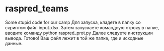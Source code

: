 # raspred_teams
Some stupid code for our camp
Для запуска, кладете в папку со скриптом файл input.xlsx.
Затем запускаете командную строку в папке, вводите команду python raspred_prot.py
Далее следуете инструкции вывода.
Готово! Ваш файл лежит в той же папке, где и исходные данные.
